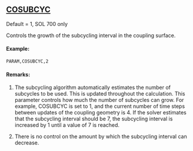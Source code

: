 ## [COSUBCYC](https://nexus.hexagon.com/documentationcenter/bundle/MSC_Nastran_2022.4/page/Nastran_Combined_Book/qrg/parameters/TOC.COSUBCYC.xhtml)

Default = 1, SOL 700 only

Controls the growth of the subcycling interval in the coupling surface.

#### Example:

```nastran
PARAM,COSUBCYC,2
```

#### Remarks:

1. The subcycling algorithm automatically estimates the number of subcycles to be used. This is updated throughout the calculation. This parameter controls how much the number of subcycles can grow. For example, COSUBCYC is set to 1, and the current number of time steps between updates of the coupling geometry is 4. If the solver estimates that the subcycling interval should be 7, the subcycling interval is increased by 1 until a value of 7 is reached.

2. There is no control on the amount by which the subcycling interval can decrease.

